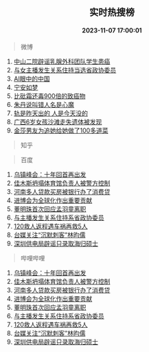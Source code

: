 <div align="center"><h2>实时热搜榜</h2><h4>2023-11-07 17:00:01</h4></div>

> 微博  

1. [中山二院辟谣乳腺外科团队学生患癌](https://s.weibo.com/weibo?q=%23%E4%B8%AD%E5%B1%B1%E4%BA%8C%E9%99%A2%E8%BE%9F%E8%B0%A3%E4%B9%B3%E8%85%BA%E5%A4%96%E7%A7%91%E5%9B%A2%E9%98%9F%E5%AD%A6%E7%94%9F%E6%82%A3%E7%99%8C%23&t=31&band_rank=1&Refer=top)<br />
2. [与女主播发生关系住持当选省政协委员](https://s.weibo.com/weibo?q=%23%E4%B8%8E%E5%A5%B3%E4%B8%BB%E6%92%AD%E5%8F%91%E7%94%9F%E5%85%B3%E7%B3%BB%E4%BD%8F%E6%8C%81%E5%BD%93%E9%80%89%E7%9C%81%E6%94%BF%E5%8D%8F%E5%A7%94%E5%91%98%23&t=31&band_rank=2&Refer=top)<br />
3. [AI眼中的中国](https://s.weibo.com/weibo?q=%23AI%E7%9C%BC%E4%B8%AD%E7%9A%84%E4%B8%AD%E5%9B%BD%23&t=31&band_rank=3&Refer=top)<br />
4. [宁安如梦](https://s.weibo.com/weibo?q=%E5%AE%81%E5%AE%89%E5%A6%82%E6%A2%A6&t=31&band_rank=4&Refer=top)<br />
5. [比砒霜还毒900倍的致癌物](https://s.weibo.com/weibo?q=%23%E6%AF%94%E7%A0%92%E9%9C%9C%E8%BF%98%E6%AF%92900%E5%80%8D%E7%9A%84%E8%87%B4%E7%99%8C%E7%89%A9%23&t=31&band_rank=5&Refer=top)<br />
6. [朱丹说叫错人名是心魔](https://s.weibo.com/weibo?q=%23%E6%9C%B1%E4%B8%B9%E8%AF%B4%E5%8F%AB%E9%94%99%E4%BA%BA%E5%90%8D%E6%98%AF%E5%BF%83%E9%AD%94%23&t=31&band_rank=6&Refer=top)<br />
7. [轨是昨天出的 人是今天没的](https://s.weibo.com/weibo?q=%E8%BD%A8%E6%98%AF%E6%98%A8%E5%A4%A9%E5%87%BA%E7%9A%84%20%E4%BA%BA%E6%98%AF%E4%BB%8A%E5%A4%A9%E6%B2%A1%E7%9A%84&t=31&band_rank=7&Refer=top)<br />
8. [广西6岁女孩沙滩走失遗体被发现](https://s.weibo.com/weibo?q=%23%E5%B9%BF%E8%A5%BF6%E5%B2%81%E5%A5%B3%E5%AD%A9%E6%B2%99%E6%BB%A9%E8%B5%B0%E5%A4%B1%E9%81%97%E4%BD%93%E8%A2%AB%E5%8F%91%E7%8E%B0%23&t=31&band_rank=8&Refer=top)<br />
9. [金莎男友为追她给她做了100多道菜](https://s.weibo.com/weibo?q=%23%E9%87%91%E8%8E%8E%E7%94%B7%E5%8F%8B%E4%B8%BA%E8%BF%BD%E5%A5%B9%E7%BB%99%E5%A5%B9%E5%81%9A%E4%BA%86100%E5%A4%9A%E9%81%93%E8%8F%9C%23&t=31&band_rank=9&Refer=top)<br />

> 知乎  


> 百度  

1. [乌镇峰会：十年回首再出发](https://www.baidu.com/s?wd=%E4%B9%8C%E9%95%87%E5%B3%B0%E4%BC%9A%EF%BC%9A%E5%8D%81%E5%B9%B4%E5%9B%9E%E9%A6%96%E5%86%8D%E5%87%BA%E5%8F%91&sa=fyb_news&rsv_dl=fyb_news)<br />
2. [佳木斯坍塌体育馆负责人被警方控制](https://www.baidu.com/s?wd=%E4%BD%B3%E6%9C%A8%E6%96%AF%E5%9D%8D%E5%A1%8C%E4%BD%93%E8%82%B2%E9%A6%86%E8%B4%9F%E8%B4%A3%E4%BA%BA%E8%A2%AB%E8%AD%A6%E6%96%B9%E6%8E%A7%E5%88%B6&sa=fyb_news&rsv_dl=fyb_news)<br />
3. [河南多人贷款买房被银行办了消费贷](https://www.baidu.com/s?wd=%E6%B2%B3%E5%8D%97%E5%A4%9A%E4%BA%BA%E8%B4%B7%E6%AC%BE%E4%B9%B0%E6%88%BF%E8%A2%AB%E9%93%B6%E8%A1%8C%E5%8A%9E%E4%BA%86%E6%B6%88%E8%B4%B9%E8%B4%B7&sa=fyb_news&rsv_dl=fyb_news)<br />
4. [进博会为全球化作出重要贡献](https://www.baidu.com/s?wd=%E8%BF%9B%E5%8D%9A%E4%BC%9A%E4%B8%BA%E5%85%A8%E7%90%83%E5%8C%96%E4%BD%9C%E5%87%BA%E9%87%8D%E8%A6%81%E8%B4%A1%E7%8C%AE&sa=fyb_news&rsv_dl=fyb_news)<br />
5. [董明珠首次回应孟羽童离职](https://www.baidu.com/s?wd=%E8%91%A3%E6%98%8E%E7%8F%A0%E9%A6%96%E6%AC%A1%E5%9B%9E%E5%BA%94%E5%AD%9F%E7%BE%BD%E7%AB%A5%E7%A6%BB%E8%81%8C&sa=fyb_news&rsv_dl=fyb_news)<br />
6. [与主播发生关系住持系省政协委员](https://www.baidu.com/s?wd=%E4%B8%8E%E4%B8%BB%E6%92%AD%E5%8F%91%E7%94%9F%E5%85%B3%E7%B3%BB%E4%BD%8F%E6%8C%81%E7%B3%BB%E7%9C%81%E6%94%BF%E5%8D%8F%E5%A7%94%E5%91%98&sa=fyb_news&rsv_dl=fyb_news)<br />
7. [120救人返程遇车祸再救5人](https://www.baidu.com/s?wd=120%E6%95%91%E4%BA%BA%E8%BF%94%E7%A8%8B%E9%81%87%E8%BD%A6%E7%A5%B8%E5%86%8D%E6%95%915%E4%BA%BA&sa=fyb_news&rsv_dl=fyb_news)<br />
8. [台媒关注“沉默刺客”林昀儒](https://www.baidu.com/s?wd=%E5%8F%B0%E5%AA%92%E5%85%B3%E6%B3%A8%E2%80%9C%E6%B2%89%E9%BB%98%E5%88%BA%E5%AE%A2%E2%80%9D%E6%9E%97%E6%98%80%E5%84%92&sa=fyb_news&rsv_dl=fyb_news)<br />
9. [深圳供电局辟谣只录取海归硕士](https://www.baidu.com/s?wd=%E6%B7%B1%E5%9C%B3%E4%BE%9B%E7%94%B5%E5%B1%80%E8%BE%9F%E8%B0%A3%E5%8F%AA%E5%BD%95%E5%8F%96%E6%B5%B7%E5%BD%92%E7%A1%95%E5%A3%AB&sa=fyb_news&rsv_dl=fyb_news)<br />

> 哔哩哔哩  

1. [乌镇峰会：十年回首再出发](https://www.baidu.com/s?wd=%E4%B9%8C%E9%95%87%E5%B3%B0%E4%BC%9A%EF%BC%9A%E5%8D%81%E5%B9%B4%E5%9B%9E%E9%A6%96%E5%86%8D%E5%87%BA%E5%8F%91&sa=fyb_news&rsv_dl=fyb_news)<br />
2. [佳木斯坍塌体育馆负责人被警方控制](https://www.baidu.com/s?wd=%E4%BD%B3%E6%9C%A8%E6%96%AF%E5%9D%8D%E5%A1%8C%E4%BD%93%E8%82%B2%E9%A6%86%E8%B4%9F%E8%B4%A3%E4%BA%BA%E8%A2%AB%E8%AD%A6%E6%96%B9%E6%8E%A7%E5%88%B6&sa=fyb_news&rsv_dl=fyb_news)<br />
3. [河南多人贷款买房被银行办了消费贷](https://www.baidu.com/s?wd=%E6%B2%B3%E5%8D%97%E5%A4%9A%E4%BA%BA%E8%B4%B7%E6%AC%BE%E4%B9%B0%E6%88%BF%E8%A2%AB%E9%93%B6%E8%A1%8C%E5%8A%9E%E4%BA%86%E6%B6%88%E8%B4%B9%E8%B4%B7&sa=fyb_news&rsv_dl=fyb_news)<br />
4. [进博会为全球化作出重要贡献](https://www.baidu.com/s?wd=%E8%BF%9B%E5%8D%9A%E4%BC%9A%E4%B8%BA%E5%85%A8%E7%90%83%E5%8C%96%E4%BD%9C%E5%87%BA%E9%87%8D%E8%A6%81%E8%B4%A1%E7%8C%AE&sa=fyb_news&rsv_dl=fyb_news)<br />
5. [董明珠首次回应孟羽童离职](https://www.baidu.com/s?wd=%E8%91%A3%E6%98%8E%E7%8F%A0%E9%A6%96%E6%AC%A1%E5%9B%9E%E5%BA%94%E5%AD%9F%E7%BE%BD%E7%AB%A5%E7%A6%BB%E8%81%8C&sa=fyb_news&rsv_dl=fyb_news)<br />
6. [与主播发生关系住持系省政协委员](https://www.baidu.com/s?wd=%E4%B8%8E%E4%B8%BB%E6%92%AD%E5%8F%91%E7%94%9F%E5%85%B3%E7%B3%BB%E4%BD%8F%E6%8C%81%E7%B3%BB%E7%9C%81%E6%94%BF%E5%8D%8F%E5%A7%94%E5%91%98&sa=fyb_news&rsv_dl=fyb_news)<br />
7. [120救人返程遇车祸再救5人](https://www.baidu.com/s?wd=120%E6%95%91%E4%BA%BA%E8%BF%94%E7%A8%8B%E9%81%87%E8%BD%A6%E7%A5%B8%E5%86%8D%E6%95%915%E4%BA%BA&sa=fyb_news&rsv_dl=fyb_news)<br />
8. [台媒关注“沉默刺客”林昀儒](https://www.baidu.com/s?wd=%E5%8F%B0%E5%AA%92%E5%85%B3%E6%B3%A8%E2%80%9C%E6%B2%89%E9%BB%98%E5%88%BA%E5%AE%A2%E2%80%9D%E6%9E%97%E6%98%80%E5%84%92&sa=fyb_news&rsv_dl=fyb_news)<br />
9. [深圳供电局辟谣只录取海归硕士](https://www.baidu.com/s?wd=%E6%B7%B1%E5%9C%B3%E4%BE%9B%E7%94%B5%E5%B1%80%E8%BE%9F%E8%B0%A3%E5%8F%AA%E5%BD%95%E5%8F%96%E6%B5%B7%E5%BD%92%E7%A1%95%E5%A3%AB&sa=fyb_news&rsv_dl=fyb_news)<br />
